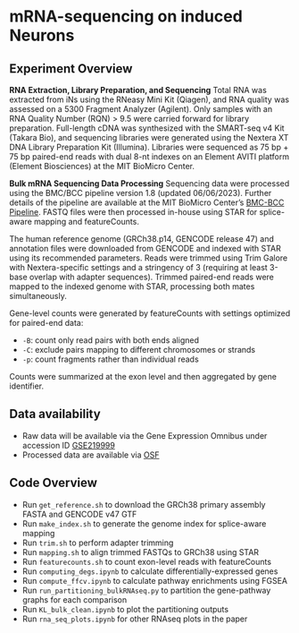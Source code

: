 # mRNA-sequencing on induced Neurons

## Experiment Overview
**RNA Extraction, Library Preparation, and Sequencing**
Total RNA was extracted from iNs using the RNeasy Mini Kit (Qiagen), and RNA quality was assessed on a 5300 Fragment Analyzer (Agilent). Only samples with an RNA Quality Number (RQN) > 9.5 were carried forward for library preparation. Full-length cDNA was synthesized with the SMART-seq v4 Kit (Takara Bio), and sequencing libraries were generated using the Nextera XT DNA Library Preparation Kit (Illumina). Libraries were sequenced as 75 bp + 75 bp paired-end reads with dual 8-nt indexes on an Element AVITI platform (Element Biosciences) at the MIT BioMicro Center.

**Bulk mRNA Sequencing Data Processing**
Sequencing data were processed using the BMC/BCC pipeline version 1.8 (updated 06/06/2023). Further details of the pipeline are available at the MIT BioMicro Center’s [BMC-BCC Pipeline](https://openwetware.org/wiki/BioMicroCenter:Software#BMC-BCC_Pipeline). FASTQ files were then processed in-house using STAR for splice-aware mapping and featureCounts.

The human reference genome (GRCh38.p14, GENCODE release 47) and annotation files were downloaded from GENCODE and indexed with STAR using its recommended parameters. Reads were trimmed using Trim Galore with Nextera-specific settings and a stringency of 3 (requiring at least 3-base overlap with adapter sequences). Trimmed paired-end reads were mapped to the indexed genome with STAR, processing both mates simultaneously.

Gene-level counts were generated by featureCounts with settings optimized for paired-end data:

* `-B`: count only read pairs with both ends aligned
* `-C`: exclude pairs mapping to different chromosomes or strands
* `-p`: count fragments rather than individual reads

Counts were summarized at the exon level and then aggregated by gene identifier.

## Data availability
- Raw data will be available via the Gene Expression Omnibus under accession ID [GSE219999]()
- Processed data are available via [OSF](https://osf.io/mnysb/files/osfstorage)
  
## Code Overview
- Run `get_reference.sh` to download the GRCh38 primary assembly FASTA and GENCODE v47 GTF  
- Run `make_index.sh` to generate the genome index for splice-aware mapping
- Run `trim.sh` to perform adapter trimming
- Run `mapping.sh` to align trimmed FASTQs to GRCh38 using STAR 
- Run `featurecounts.sh` to count exon-level reads with featureCounts  
- Run `computing_degs.ipynb` to calculate differentially-expressed genes
- Run `compute_ffcv.ipynb` to calculate pathway enrichments using FGSEA
- Run `run_partitioning_bulkRNAseq.py` to partition the gene-pathway graphs for each comparison
- Run `KL_bulk_clean.ipynb` to plot the partitioning outputs
- Run `rna_seq_plots.ipynb` for other RNAseq plots in the paper
